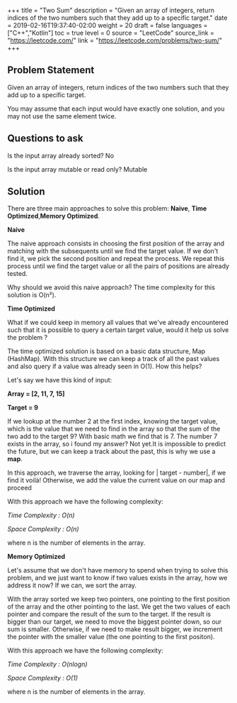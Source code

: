 +++
title = "Two Sum"
description = "Given an array of integers, return indices of the two numbers such that they add up to a specific target."
date = 2019-02-16T19:37:40-02:00
weight = 20
draft = false
languages = ["C++","Kotlin"]
toc = true
level = 0
source = "LeetCode"
source_link = "https://leetcode.com/"
link = "https://leetcode.com/problems/two-sum/"
+++
<h2 class="title is-4"> Problem Statement </h2>

Given an array of integers, return indices of the two numbers such that they add up to a specific target.

You may assume that each input would have exactly one solution, and you may not use the same element twice.

<h2 class="title is-4"> Questions to ask </h2>

Is the input array already sorted? No

Is the input array mutable or read only? Mutable

<h2 class="title is-4"> Solution </h2>

There are three main approaches to solve this problem: **Naive**, **Time Optimized**,**Memory Optimized**.

**Naive**

The naive approach consists in choosing the first position of the array and matching with the subsequents until we find the target value.
If we don't find it, we pick the second position and repeat the process. We repeat this process until we find the target value or all the pairs of positions are already tested.

Why should we avoid this naive approach? The time complexity for this solution is O(n²).

**Time Optimized**

What if we could keep in memory all values that we've already encountered such that it is possible to query a certain target value, would it help us solve the problem ?

The time optimized solution is based on a basic data structure, Map (HashMap).
With this structure we can keep a track of all the past values and also query if a value was already seen in O(1). How this helps?

Let's say we have this kind of input:

**Array =  [2, 11, 7, 15]**

**Target = 9**

If we lookup at the number 2 at the first index, knowing the target value, which is the value that we need to find in the array so that the sum of the two add to the target 9?
With basic math we find that is 7. The number 7 exists in the array, so i found my answer? Not yet.It is impossible to predict the future, but we can keep a track about the past,
this is why we use a **map**.

In this approach, we traverse the array, looking for | target - number|, if we find it voilà! Otherwise, we add the value the current value on our map and proceed

With this approach we have the following complexity:

*Time Complexity : O(n)*

*Space Complexity : O(n)*

where n is the number of elements in the array.

**Memory Optimized**

Let's assume that we don't have memory to spend when trying to solve this problem, and we just want to know if two values exists in the array, how we address it now?
If we can, we sort the array.

With the array sorted we keep two pointers, one pointing to the first position of the array and the other pointing to the last. We get the two values of each pointer
and compare the result of the sum to the target. If the result is bigger than our target, we need to move the biggest pointer down, so our sum is smaller. Otherwise,
if we need to make result bigger, we increment the pointer with the smaller value (the one pointing to the first positon).

With this approach we have the following complexity:

*Time Complexity : O(nlogn)*

*Space Complexity : O(1)*

where n is the number of elements in the array.
